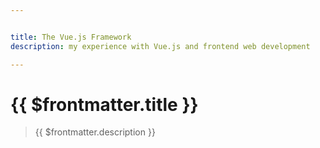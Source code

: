 ```yaml
---


title: The Vue.js Framework
description: my experience with Vue.js and frontend web development

---
```



# {{ $frontmatter.title }}
  >{{ $frontmatter.description }}
